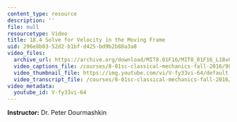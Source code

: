 ```yaml
---
content_type: resource
description: ''
file: null
resourcetype: Video
title: 18.4 Solve for Velocity in the Moving Frame
uid: 296e8b03-52d2-b1bf-d425-bd9b2b88a3a8
video_files:
  archive_url: https://archive.org/download/MIT8.01F16/MIT8_01F16_L18v04_360p.mp4
  video_captions_file: /courses/8-01sc-classical-mechanics-fall-2016/9822729d08655e5c9f2f4ec3117db4df_V-fy33vi-64.vtt
  video_thumbnail_file: https://img.youtube.com/vi/V-fy33vi-64/default.jpg
  video_transcript_file: /courses/8-01sc-classical-mechanics-fall-2016/9d08e938c03840a9b3288dbd246bdb6c_V-fy33vi-64.pdf
video_metadata:
  youtube_id: V-fy33vi-64
---
```


**Instructor:** Dr. Peter Dourmashkin
